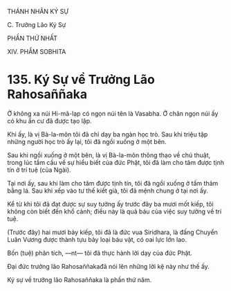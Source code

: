 THÁNH NHÂN KÝ SỰ

C. Trưởng Lão Ký Sự

PHẦN THỨ NHẤT

XIV. PHẨM SOBHITA

# 135. Ký Sự về Trưởng Lão Rahosaññaka

Ở không xa núi Hi-mã-lạp có ngọn núi tên là Vasabha. Ở chân ngọn núi ấy có khu ẩn cư đã được tạo lập.

Khi ấy, là vị Bà-la-môn tôi đã chỉ dạy ba ngàn học trò. Sau khi triệu tập những người học trò ấy lại, tôi đã ngồi xuống ở một bên.

Sau khi ngồi xuống ở một bên, là vị Bà-la-môn thông thạo về chú thuật, trong lúc tầm cầu về sự hiểu biết của đức Phật, tôi đã làm cho tâm được tịnh tín ở trí tuệ (của Ngài).

Tại nơi ấy, sau khi làm cho tâm được tịnh tín, tôi đã ngồi xuống ở tấm thảm bằng lá. Sau khi xếp vào tư thế kiết già, tôi đã mệnh chung ở tại nơi ấy.

Kể từ khi tôi đã đạt được sự suy tưởng ấy trước đây ba mươi mốt kiếp, tôi không còn biết đến khổ cảnh; điều này là quả báu của việc suy tưởng về trí tuệ.

(Trước đây) hai mươi bảy kiếp, tôi đã là đức vua Siridhara, là đấng Chuyển Luân Vương được thành tựu bảy loại báu vật, có oai lực lớn lao.

Bốn (tuệ) phân tích, ―nt― tôi đã thực hành lời dạy của đức Phật.

Đại đức trưởng lão Rahosaññakađã nói lên những lời kệ này như thế ấy.

Ký sự về trưởng lão Rahosaññaka là phần thứ năm.
